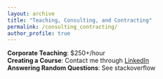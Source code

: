 ```yaml
---
layout: archive
title: "Teaching, Consulting, and Contracting"
permalink: /consulting_contracting/
author_profile: true
---
```


<b>Corporate Teaching</b>:  \$250+/hour <br>
<b>Creating a Course</b>: Contact me through <a href='https://www.linkedin.com/in/michaelgalarnyk/'>LinkedIn</a> <br>
<b>Answering Random Questions</b>:  See stackoverflow<br>



